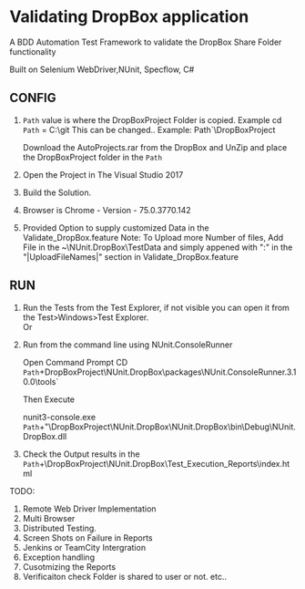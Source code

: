 #  Validating DropBox application

   A BDD Automation Test Framework to validate the DropBox Share Folder functionality 

   Built on 
   Selenium WebDriver,NUnit, Specflow, C# 

## CONFIG

1.  `Path` value is where the DropBoxProject Folder is copied. Example cd 
	`Path` = C:\git   This can be changed..
	 Example:
	 Path`\DropBoxProject 
 
	 Download the AutoProjects.rar from the DropBox and UnZip and place the DropBoxProject folder in the `Path` 

2.   Open the Project in The Visual Studio 2017  

3.   Build the Solution. 

4.   Browser is Chrome - Version -  75.0.3770.142 

5.   Provided Option to supply customized Data in the Validate_DropBox.feature 
	 Note: To Upload more Number of files, Add File in the ~\NUnit.DropBox\TestData and simply appened with ":" in the "|UploadFileNames|" section in Validate_DropBox.feature  	
     		
	 
## RUN

1.  Run the Tests from the Test Explorer, if not visible you can open it from the Test>Windows>Test Explorer.                
									Or
2.  Run from the command line using  NUnit.ConsoleRunner

    Open Command Prompt 
	CD `Path`+DropBoxProject\NUnit.DropBox\packages\NUnit.ConsoleRunner.3.10.0\tools`
	
	Then Execute 
	
	nunit3-console.exe `Path`+"\DropBoxProject\NUnit.DropBox\NUnit.DropBox\bin\Debug\NUnit.DropBox.dll

3.  Check the Output results in the `Path`+\DropBoxProject\NUnit.DropBox\Test_Execution_Reports\index.html 


TODO:

1) Remote Web Driver Implementation 
2) Multi Browser 
3) Distributed Testing.
4) Screen Shots on Failure in Reports
5) Jenkins or TeamCity Intergration
6) Exception handling 
7) Cusotmizing the Reports 
8) Verificaiton check Folder is shared to user or not. 
etc..


